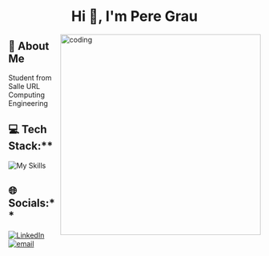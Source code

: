<h1 align="center">Hi 👋, I'm Pere Grau</h1>
<img align="right" alt="coding" width="400px" src="https://media2.giphy.com/media/v1.Y2lkPTc5MGI3NjExN2IxYjczNjMxZTE4YTlmMjkxNGVhZGNkY2E2Zjk1NTA4MmNkMGJhNiZlcD12MV9pbnRlcm5hbF9naWZzX2dpZklkJmN0PWc/qgQUggAC3Pfv687qPC/giphy.gif">


 ## 🙋 About Me&nbsp;

Student from Salle URL Computing Engineering


## 💻 Tech Stack:**
![My Skills](https://skillicons.dev/icons?i=c,java,mysql,github,figma)

## 🌐 Socials:**
[![LinkedIn](https://img.shields.io/badge/LinkedIn-%230077B5.svg?logo=linkedin&logoColor=white)](https://linkedin.com/in/pere-grau-manent) [![email](https://img.shields.io/badge/Email-D14836?logo=gmail&logoColor=white)](mailto:pere.grau05@gmail.com)
